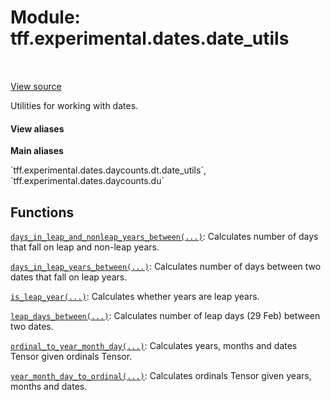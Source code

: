 <div itemscope itemtype="http://developers.google.com/ReferenceObject">
<meta itemprop="name" content="tff.experimental.dates.date_utils" />
<meta itemprop="path" content="Stable" />
</div>

# Module: tff.experimental.dates.date_utils

<!-- Insert buttons and diff -->

<table class="tfo-notebook-buttons tfo-api" align="left">
</table>

<a target="_blank" href="https://github.com/google/tf-quant-finance/blob/master/tf_quant_finance/experimental/dates/date_utils.py">View source</a>



Utilities for working with dates.

<section class="expandable">
  <h4 class="showalways">View aliases</h4>
  <p>
<b>Main aliases</b>
<p>`tff.experimental.dates.daycounts.dt.date_utils`, `tff.experimental.dates.daycounts.du`</p>
</p>
</section>



## Functions

[`days_in_leap_and_nonleap_years_between(...)`](../../../tff/experimental/dates/date_utils/days_in_leap_and_nonleap_years_between.md): Calculates number of days that fall on leap and non-leap years.

[`days_in_leap_years_between(...)`](../../../tff/experimental/dates/date_utils/days_in_leap_years_between.md): Calculates number of days between two dates that fall on leap years.

[`is_leap_year(...)`](../../../tff/experimental/dates/date_utils/is_leap_year.md): Calculates whether years are leap years.

[`leap_days_between(...)`](../../../tff/experimental/dates/date_utils/leap_days_between.md): Calculates number of leap days (29 Feb) between two dates.

[`ordinal_to_year_month_day(...)`](../../../tff/experimental/dates/date_utils/ordinal_to_year_month_day.md): Calculates years, months and dates Tensor given ordinals Tensor.

[`year_month_day_to_ordinal(...)`](../../../tff/experimental/dates/date_utils/year_month_day_to_ordinal.md): Calculates ordinals Tensor given years, months and dates.

